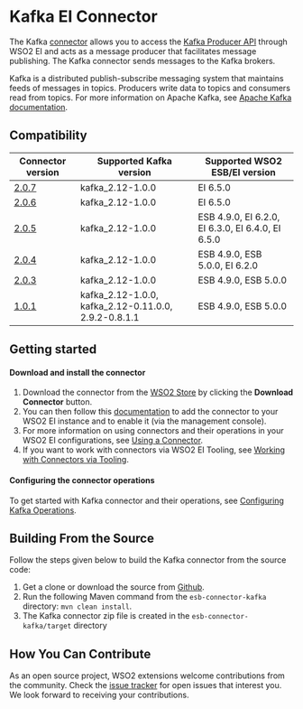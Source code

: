 # Kafka EI Connector

The Kafka [connector](https://docs.wso2.com/display/EI650/Working+with+Connectors) allows you to access the [Kafka 
Producer API](http://kafka.apache.org/documentation.html#producerapi) through WSO2 EI and acts as a message producer 
that facilitates message publishing. The Kafka connector sends messages to the Kafka brokers. 

Kafka is a distributed publish-subscribe messaging system that maintains feeds of messages in topics. Producers write
data to topics and consumers read from topics. For more information on Apache Kafka, see [Apache Kafka documentation](http://kafka.apache.org/documentation.html). 



## Compatibility

| Connector version | Supported Kafka version | Supported WSO2 ESB/EI version |
| ------------- | ---------------|------------- |
| [2.0.7](https://github.com/wso2-extensions/esb-connector-kafka/tree/org.wso2.carbon.connector.kafkaTransport-2.0.7) | kafka_2.12-1.0.0 | EI 6.5.0   |
| [2.0.6](https://github.com/wso2-extensions/esb-connector-kafka/tree/org.wso2.carbon.connector.kafkaTransport-2.0.6) | kafka_2.12-1.0.0 | EI 6.5.0   |
| [2.0.5](https://github.com/wso2-extensions/esb-connector-kafka/tree/org.wso2.carbon.connector.kafkaTransport-2.0.5) | kafka_2.12-1.0.0 |ESB 4.9.0, EI 6.2.0, EI 6.3.0, EI 6.4.0, EI 6.5.0   |
| [2.0.4](https://github.com/wso2-extensions/esb-connector-kafka/tree/org.wso2.carbon.connector.kafkaTransport-2.0.4) | kafka_2.12-1.0.0 |ESB 4.9.0, ESB 5.0.0, EI 6.2.0   |
| [2.0.3](https://github.com/wso2-extensions/esb-connector-kafka/tree/org.wso2.carbon.connector.kafkaTransport-2.0.3) | kafka_2.12-1.0.0|ESB 4.9.0, ESB 5.0.0   |
| [1.0.1](https://github.com/wso2-extensions/esb-connector-kafka/tree/org.wso2.carbon.connector.kafkaTransport-1.0.1) | kafka_2.12-1.0.0, kafka_2.12-0.11.0.0, 2.9.2-0.8.1.1 |ESB 4.9.0, ESB 5.0.0    |

## Getting started

#### Download and install the connector

1. Download the connector from the [WSO2 Store](https://store.wso2.com/store/assets/esbconnector/details/3fcaf309-1a69-4edf-870a-882bb76fdaa1) by clicking the **Download Connector** button.
2. You can then follow this [documentation](https://docs.wso2.com/display/EI650/Working+with+Connectors+via+the+Management+Console) to add the connector to your WSO2 EI instance and to enable it (via the management console).
3. For more information on using connectors and their operations in your WSO2 EI configurations, see [Using a Connector](https://docs.wso2.com/display/EI650/Using+a+Connector).
4. If you want to work with connectors via WSO2 EI Tooling, see [Working with Connectors via Tooling](https://docs.wso2.com/display/EI650/Working+with+Connectors+via+Tooling).

#### Configuring the connector operations

To get started with Kafka connector and their operations, see [Configuring Kafka Operations](docs/config.md).

## Building From the Source

Follow the steps given below to build the Kafka connector from the source code:

1. Get a clone or download the source from [Github](https://github.com/wso2-extensions/esb-connector-kafka).
2. Run the following Maven command from the `esb-connector-kafka` directory: `mvn clean install`.
3. The Kafka connector zip file is created in the `esb-connector-kafka/target` directory

## How You Can Contribute

As an open source project, WSO2 extensions welcome contributions from the community.
Check the [issue tracker](https://github.com/wso2-extensions/esb-connector-kafka/issues) for open issues that interest you. We look forward to receiving your contributions.
